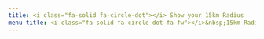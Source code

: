 ```yaml
---
title: <i class="fa-solid fa-circle-dot"></i> Show your 15km Radius
menu-title: <i class="fa-solid fa-circle-dot fa-fw"></i>&nbsp;15km Radius
---
```

# 
